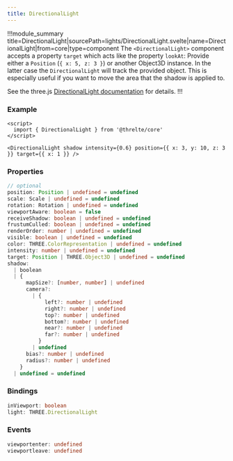 ```yaml
---
title: DirectionalLight
---
```


!!!module_summary title=DirectionalLight|sourcePath=lights/DirectionalLight.svelte|name=DirectionalLight|from=core|type=component
The `<DirectionalLight>` component accepts a property `target` which acts like the property `lookAt`: Provide either a `Position` (`{ x: 5, z: 3 }`) or another Object3D instance. In the latter case the `DirectionalLight` will track the provided object. This is especially useful if you want to move the area that the shadow is applied to.

See the three.js [DirectionalLight documentation](https://threejs.org/index.html?q=direct#api/en/lights/DirectionalLight) for details.
!!!

### Example

```svelte
<script>
  import { DirectionalLight } from '@threlte/core'
</script>

<DirectionalLight shadow intensity={0.6} position={{ x: 3, y: 10, z: 3 }} target={{ x: 1 }} />
```

### Properties

```ts
// optional
position: Position | undefined = undefined
scale: Scale | undefined = undefined
rotation: Rotation | undefined = undefined
viewportAware: boolean = false
receiveShadow: boolean | undefined = undefined
frustumCulled: boolean | undefined = undefined
renderOrder: number | undefined = undefined
visible: boolean | undefined = undefined
color: THREE.ColorRepresentation | undefined = undefined
intensity: number | undefined = undefined
target: Position | THREE.Object3D | undefined = undefined
shadow:
  | boolean
  | {
      mapSize?: [number, number] | undefined
      camera?:
        | {
            left?: number | undefined
            right?: number | undefined
            top?: number | undefined
            bottom?: number | undefined
            near?: number | undefined
            far?: number | undefined
          }
        | undefined
      bias?: number | undefined
      radius?: number | undefined
    }
  | undefined = undefined
```

### Bindings

```ts
inViewport: boolean
light: THREE.DirectionalLight
```

### Events

```ts
viewportenter: undefined
viewportleave: undefined
```
